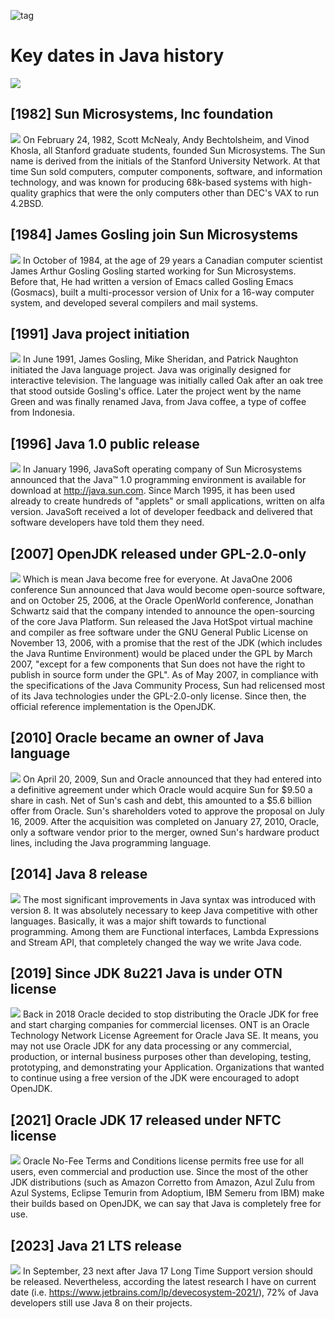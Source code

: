 ![tag](https://img.shields.io/badge/article-instagram-red.svg)
# Key dates in Java history
![](./Key_Dates_In_Java_History/01.png)

## [1982] Sun Microsystems, Inc foundation
![](./Key_Dates_In_Java_History/02.png)
On February 24, 1982, Scott McNealy, Andy Bechtolsheim, and Vinod Khosla, all Stanford graduate students, founded Sun Microsystems. 
The Sun name is derived from the initials of the Stanford University Network. 
At that time Sun sold computers, computer components, software, and information technology, and was known for producing 68k-based systems with high-quality graphics that were the only computers other than DEC's VAX to run 4.2BSD.

## [1984] James Gosling join Sun Microsystems
![](./Key_Dates_In_Java_History/03.png)
In October of 1984, at the age of 29 years a Canadian computer scientist James Arthur Gosling Gosling started working for Sun Microsystems.
Before that, He had written a version of Emacs called Gosling Emacs (Gosmacs), built a multi-processor version of Unix for a 16-way computer system, and developed several compilers and mail systems.

## [1991] Java project initiation
![](./Key_Dates_In_Java_History/04.png)
In June 1991, James Gosling, Mike Sheridan, and Patrick Naughton initiated the Java language project. 
Java was originally designed for interactive television. 
The language was initially called Oak after an oak tree that stood outside Gosling's office. 
Later the project went by the name Green and was finally renamed Java, from Java coffee, a type of coffee from Indonesia.

## [1996] Java 1.0 public release
![](./Key_Dates_In_Java_History/05.png)
In January 1996, JavaSoft operating company of Sun Microsystems announced that the Java™ 1.0 programming environment is available for download at http://java.sun.com.
Since March 1995, it has been used already to create hundreds of "applets" or small applications, written on alfa version. 
JavaSoft received a lot of developer feedback and delivered that software developers have told them they need.

## [2007] OpenJDK released under GPL-2.0-only
![](./Key_Dates_In_Java_History/06.png)
Which is mean Java become free for everyone.
At JavaOne 2006 conference Sun announced that Java would become open-source software, and on October 25, 2006, at the Oracle OpenWorld conference, 
Jonathan Schwartz said that the company intended to announce the open-sourcing of the core Java Platform.
Sun released the Java HotSpot virtual machine and compiler as free software under the GNU General Public License on November 13, 2006, 
with a promise that the rest of the JDK (which includes the Java Runtime Environment) would be placed under the GPL by March 2007, 
"except for a few components that Sun does not have the right to publish in source form under the GPL".
As of May 2007, in compliance with the specifications of the Java Community Process, Sun had relicensed most of its Java technologies under the GPL-2.0-only license. 
Since then, the official reference implementation is the OpenJDK.

## [2010] Oracle became an owner of Java language
![](./Key_Dates_In_Java_History/07.png)
On April 20, 2009, Sun and Oracle announced that they had entered into a definitive agreement under which Oracle would acquire Sun for $9.50 a share in cash.
Net of Sun's cash and debt, this amounted to a $5.6 billion offer from Oracle. Sun's shareholders voted to approve the proposal on July 16, 2009. 
After the acquisition was completed on January 27, 2010, Oracle, only a software vendor prior to the merger, owned Sun's hardware product lines, including the Java programming language.

## [2014] Java 8 release
![](./Key_Dates_In_Java_History/08.png)
The most significant improvements in Java syntax was introduced with version 8. It was absolutely necessary to keep Java competitive with other languages.
Basically, it was a major shift towards to functional programming. 
Among them are Functional interfaces, Lambda Expressions and Stream API, that completely changed the way we write Java code. 

## [2019] Since JDK 8u221 Java is under OTN license
![](./Key_Dates_In_Java_History/09.png)
Back in 2018 Oracle decided to stop distributing the Oracle JDK for free and start charging companies for commercial licenses. 
ONT is an Oracle Technology Network License Agreement for Oracle Java SE. 
It means, you may not use Oracle JDK for any data processing or any commercial, production, or internal business purposes other than 
developing, testing, prototyping, and demonstrating your Application.
Organizations that wanted to continue using a free version of the JDK were encouraged to adopt OpenJDK.

## [2021] Oracle JDK 17 released under NFTC license
![](./Key_Dates_In_Java_History/10.png)
Oracle No-Fee Terms and Conditions license permits free use for all users, even commercial and production use.
Since the most of the other JDK distributions (such as Amazon Corretto from Amazon, Azul Zulu from Azul Systems, Eclipse Temurin from Adoptium, IBM Semeru from IBM) 
make their builds based on OpenJDK, we can say that Java is completely free for use.

## [2023] Java 21 LTS release
![](./Key_Dates_In_Java_History/11.png)
In September, 23 next after Java 17 Long Time Support version should be released. Nevertheless, according the latest research I have on current date (i.e. https://www.jetbrains.com/lp/devecosystem-2021/),
72% of Java developers still use Java 8 on their projects.

